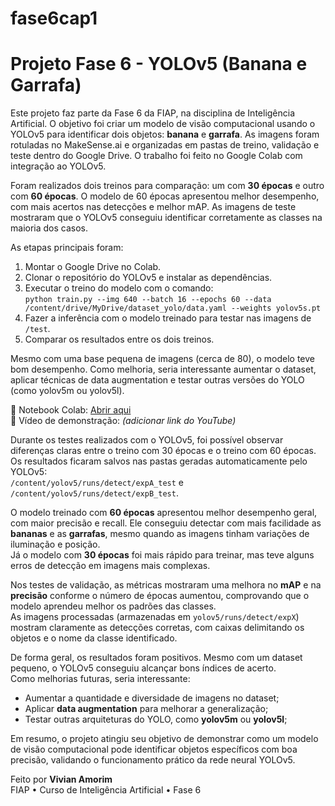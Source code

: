 # fase6cap1
# Projeto Fase 6 - YOLOv5 (Banana e Garrafa)

Este projeto faz parte da Fase 6 da FIAP, na disciplina de Inteligência Artificial. O objetivo foi criar um modelo de visão computacional usando o YOLOv5 para identificar dois objetos: **banana** e **garrafa**. 
As imagens foram rotuladas no MakeSense.ai e organizadas em pastas de treino, validação e teste dentro do Google Drive. O trabalho foi feito no Google Colab com integração ao YOLOv5.

Foram realizados dois treinos para comparação: um com **30 épocas** e outro com **60 épocas**. O modelo de 60 épocas apresentou melhor desempenho, com mais acertos nas detecções e melhor mAP. As imagens de teste mostraram que o YOLOv5 conseguiu identificar corretamente as classes na maioria dos casos.

As etapas principais foram:
1. Montar o Google Drive no Colab.
2. Clonar o repositório do YOLOv5 e instalar as dependências.
3. Executar o treino do modelo com o comando:  
   `python train.py --img 640 --batch 16 --epochs 60 --data /content/drive/MyDrive/dataset_yolo/data.yaml --weights yolov5s.pt`
4. Fazer a inferência com o modelo treinado para testar nas imagens de `/test`.
5. Comparar os resultados entre os dois treinos.

Mesmo com uma base pequena de imagens (cerca de 80), o modelo teve bom desempenho. Como melhoria, seria interessante aumentar o dataset, aplicar técnicas de data augmentation e testar outras versões do YOLO (como yolov5m ou yolov5l).

📘 Notebook Colab: [Abrir aqui](https://colab.research.google.com/drive/1vCccYQXcjkOQeCdrnp1lhiGr7IvJORoa)  
🎥 Vídeo de demonstração: *(adicionar link do YouTube)*  

Durante os testes realizados com o YOLOv5, foi possível observar diferenças claras entre o treino com 30 épocas e o treino com 60 épocas.  
Os resultados ficaram salvos nas pastas geradas automaticamente pelo YOLOv5:  
`/content/yolov5/runs/detect/expA_test` e `/content/yolov5/runs/detect/expB_test`.

O modelo treinado com **60 épocas** apresentou melhor desempenho geral, com maior precisão e recall. Ele conseguiu detectar com mais facilidade as **bananas** e as **garrafas**, mesmo quando as imagens tinham variações de iluminação e posição.  
Já o modelo com **30 épocas** foi mais rápido para treinar, mas teve alguns erros de detecção em imagens mais complexas.

Nos testes de validação, as métricas mostraram uma melhora no **mAP** e na **precisão** conforme o número de épocas aumentou, comprovando que o modelo aprendeu melhor os padrões das classes.  
As imagens processadas (armazenadas em `yolov5/runs/detect/expX`) mostram claramente as detecções corretas, com caixas delimitando os objetos e o nome da classe identificado.

De forma geral, os resultados foram positivos. Mesmo com um dataset pequeno, o YOLOv5 conseguiu alcançar bons índices de acerto.  
Como melhorias futuras, seria interessante:
- Aumentar a quantidade e diversidade de imagens no dataset;  
- Aplicar **data augmentation** para melhorar a generalização;  
- Testar outras arquiteturas do YOLO, como **yolov5m** ou **yolov5l**;  

Em resumo, o projeto atingiu seu objetivo de demonstrar como um modelo de visão computacional pode identificar objetos específicos com boa precisão, validando o funcionamento prático da rede neural YOLOv5.

Feito por **Vivian Amorim**  
FIAP • Curso de Inteligência Artificial • Fase 6
